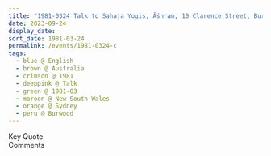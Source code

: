 ```yaml
---
title: "1981-0324 Talk to Sahaja Yogis, Āśhram, 10 Clarence Street, Burwood, Sydney, New South Wales, Australia (date not sure)"
date: 2023-09-24
display_date: 
sort_date: 1981-03-24
permalink: /events/1981-0324-c
tags:
  - blue @ English
  - brown @ Australia
  - crimson @ 1981
  - deeppink @ Talk
  - green @ 1981-03
  - maroon @ New South Wales
  - orange @ Sydney
  - peru @ Burwood
---
```


<wave-list>
  <list-title color="green" width="75">Key Quote</list-title>
  <list-item color="BlanchedAlmond"  width="200"></list-item>
  <list-item color="Lavender"></list-item>
  <list-item color="BlanchedAlmond"></list-item>
</wave-list>

<br>

<wave-list>
  <list-title color="green" width="75">Comments</list-title>
  <list-item color="BlanchedAlmond"  width="200"></list-item>
  <list-item color="Lavender"></list-item>
  <list-item color="BlanchedAlmond"></list-item>
</wave-list>
